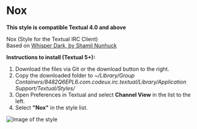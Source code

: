 Nox
===

__This style is compatible Textual 4.0 and above__

Nox (Style for the Textual IRC Client)  
Based on [Whisper Dark, by Shamil Nunhuck](https://github.com/shamil-nunhuck/textual-whisper-dark)

__Instructions to install (Textual 5+):__  
1.  Download the files via Git or the download button to the right.  
2.  Copy the downloaded folder to _~/Library/Group Containers/8482Q6EPL6.com.codeux.irc.textual/Library/Application Support/Textual/Styles/_  
3.  Open Preferences in Textual and select __Channel View__ in the list to the left.  
4.  Select __"Nox"__ in the style list.  


![Image of the style](http://alientube.co/nox.jpg)
